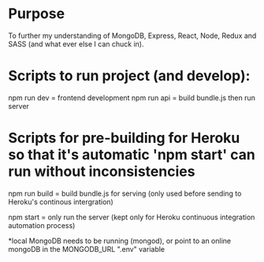 # Purpose
To further my understanding of MongoDB, Express, React, Node, Redux and SASS (and what ever else I can chuck in).

# Scripts to run project (and develop):
npm run dev = frontend development
npm run api = build bundle.js then run server

# Scripts for pre-building for Heroku so that it's automatic 'npm start' can run without inconsistencies
npm run build = build bundle.js for serving (only used before sending to Heroku's continous intergration)

npm start = only run the server  (kept only for Heroku continuous integration automation process)

*local MongoDB needs to be running (mongod), or point to an online mongoDB in the MONGODB_URL ".env" variable